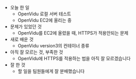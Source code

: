 - 오늘 한 일
    - OpenVidu 로컬 서버 테스트
    - OpenVidu EC2에 올리는 중
- 문제가 있었던 것
    - OpenVidu를 EC2에 올렸을 때, HTTPS가 적용안되는 문제
- 새로 배운 것
    - OpenVidu version3의 컨테이너 종류
- 아직 잘 모르는 것, 부족한 것
    - OpenVidu에 HTTPS를 적용하는 법을 아직 잘 모르겠습니다
- 잘 한 것
    - 할 일을 팀원들에게 잘 분배했습니다